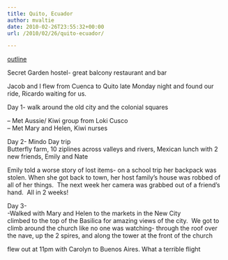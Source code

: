 ```yaml
---
title: Quito, Ecuador
author: mvaltie
date: 2010-02-26T23:55:32+00:00
url: /2010/02/26/quito-ecuador/

---
```

<span style="text-decoration:underline;">outline</span>

Secret Garden hostel- great balcony restaurant and bar

Jacob and I flew from Cuenca to Quito late Monday night and found our ride, Ricardo waiting for us.

Day 1- walk around the old city and the colonial squares

&#8211; Met Aussie/ Kiwi group from Loki Cusco  
&#8211; Met Mary and Helen, Kiwi nurses

Day 2- Mindo Day trip  
Butterfly farm, 10 ziplines across valleys and rivers, Mexican lunch with 2 new friends, Emily and Nate

Emily told a worse story of lost items- on a school trip her backpack was stolen. When she got back to town, her host family&#8217;s house was robbed of all of her things.  The next week her camera was grabbed out of a friend&#8217;s hand.  All in 2 weeks!

Day 3-  
-Walked with Mary and Helen to the markets in the New City  
climbed to the top of the Basilica for amazing views of the city.  We got to climb around the church like no one was watching- through the roof over the nave, up the 2 spires, and along the tower at the front of the church

flew out at 11pm with Carolyn to Buenos Aires. What a terrible flight